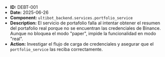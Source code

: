 - **ID:** DEBT-001
- **Date:** 2025-06-26
- **Component:** `ultibot_backend.services.portfolio_service`
- **Description:** El servicio de portafolio falla al intentar obtener el resumen del portafolio real porque no se encuentran las credenciales de Binance. Aunque no bloquea el modo "paper", impide la funcionalidad en modo "real".
- **Action:** Investigar el flujo de carga de credenciales y asegurar que el `portfolio_service` las reciba correctamente.